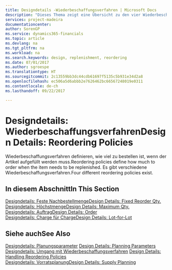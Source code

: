 ```yaml
---
title: Designdetails -Wiederbeschaffungsverfahren | Microsoft Docs
description: "Dieses Thema zeigt eine Übersicht zu den vier Wiederbeschaffungsverfahren, die für einen Wiederauffüllauftrag verfügbar sind."
services: project-madeira
documentationcenter: 
author: SorenGP
ms.service: dynamics365-financials
ms.topic: article
ms.devlang: na
ms.tgt_pltfrm: na
ms.workload: na
ms.search.keywords: design, replenishment, reordering
ms.date: 07/01/2017
ms.author: sgroespe
ms.translationtype: HT
ms.sourcegitcommit: 2c13559bb3dc44cdb61697f5135c5b931e34d2a8
ms.openlocfilehash: ec506a5d6abbb2e7626462bc66567248019e0311
ms.contentlocale: de-ch
ms.lasthandoff: 09/22/2017

---
```

# <a name="design-details-reordering-policies"></a><span data-ttu-id="0cac6-103">Designdetails: Wiederbeschaffungsverfahren</span><span class="sxs-lookup"><span data-stu-id="0cac6-103">Design Details: Reordering Policies</span></span>
<span data-ttu-id="0cac6-104">Wiederbeschaffungsverfahren definieren, wie viel zu bestellen ist, wenn der Artikel aufgefüllt werden muss.</span><span class="sxs-lookup"><span data-stu-id="0cac6-104">Reordering policies define how much to order when the item needs to be replenished.</span></span> <span data-ttu-id="0cac6-105">Es gibt verschiedene Wiederbeschaffungsverfahren.</span><span class="sxs-lookup"><span data-stu-id="0cac6-105">Four different reordering policies exist.</span></span>  

## <a name="in-this-section"></a><span data-ttu-id="0cac6-106">In diesem Abschnitt</span><span class="sxs-lookup"><span data-stu-id="0cac6-106">In This Section</span></span>  
[<span data-ttu-id="0cac6-107">Designdetails: Feste Nachbestellmenge</span><span class="sxs-lookup"><span data-stu-id="0cac6-107">Design Details: Fixed Reorder Qty.</span></span>](design-details-fixed-reorder-qty.md)  
[<span data-ttu-id="0cac6-108">Designdetails: Höchstmenge</span><span class="sxs-lookup"><span data-stu-id="0cac6-108">Design Details: Maximum Qty.</span></span>](design-details-maximum-qty.md)  
[<span data-ttu-id="0cac6-109">Designdetails: Auftrag</span><span class="sxs-lookup"><span data-stu-id="0cac6-109">Design Details: Order</span></span>](design-details-order.md)  
[<span data-ttu-id="0cac6-110">Designdetails: Charge für Charge</span><span class="sxs-lookup"><span data-stu-id="0cac6-110">Design Details: Lot-for-Lot</span></span>](design-details-lot-for-lot.md)  

## <a name="see-also"></a><span data-ttu-id="0cac6-111">Siehe auch</span><span class="sxs-lookup"><span data-stu-id="0cac6-111">See Also</span></span>  
<span data-ttu-id="0cac6-112">[Designdetails: Planungsparameter](design-details-planning-parameters.md) </span><span class="sxs-lookup"><span data-stu-id="0cac6-112">[Design Details: Planning Parameters](design-details-planning-parameters.md) </span></span>  
<span data-ttu-id="0cac6-113">[Designdetails: Umgang mit Wiederbeschaffungsverfahren](design-details-handling-reordering-policies.md) </span><span class="sxs-lookup"><span data-stu-id="0cac6-113">[Design Details: Handling Reordering Policies](design-details-handling-reordering-policies.md) </span></span>  
[<span data-ttu-id="0cac6-114">Designdetails: Vorratsplanung</span><span class="sxs-lookup"><span data-stu-id="0cac6-114">Design Details: Supply Planning</span></span>](design-details-supply-planning.md)

